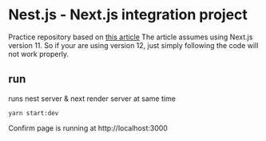 # Nest.js - Next.js integration project
Practice repository based on [this article](https://dev.to/yakovlev_alexey/creating-a-project-with-nestjs-nextjs-3i1i)
The article assumes using Next.js version 11. So if your are using version 12, just simply following the code will not work properly.

## run
runs nest server & next render server at same time
```
yarn start:dev
```

Confirm page is running at http://localhost:3000
